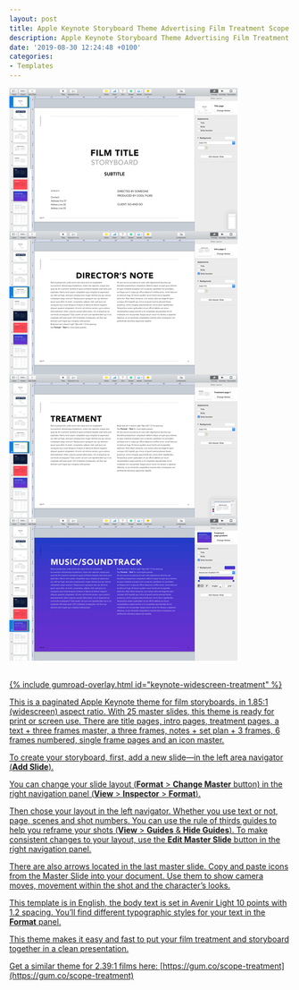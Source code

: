 ```yaml
---
layout: post
title: Apple Keynote Storyboard Theme Advertising Film Treatment Scope 1.85x1 Avenir Light 10pt on DIN A4 landscape
description: Apple Keynote Storyboard Theme Advertising Film Treatment Scope 1.85x1 Avenir Light 10pt on DIN A4 landscape
date: '2019-08-30 12:24:48 +0100'
categories:
- Templates
---
```

<a href="https://gum.co/keynote-widescreen-treatment"><img src="/images/Apple_Keynote_Storyboard_Theme_Advertising_Film_Treatment_Scope_1.85x1_Avenir_Light_10pt_on_DIN_A4_landscape_overview_01.png"/><br/><br/>

{% include gumroad-overlay.html id="keynote-widescreen-treatment" %}

This is a paginated Apple Keynote theme for film storyboards, in 1.85:1 (widescreen) aspect ratio. With 25 master slides, this theme is ready for print or screen use. There are title pages, intro pages, treatment pages, a text + three frames master, a three frames, notes + set plan + 3 frames, 6 frames numbered, single frame pages and an icon master.

To create your storyboard, first, add a new slide—in the left area navigator (**Add Slide**).

You can change your slide layout (**Format** > **Change Master** button) in the right navigation panel (**View** > **Inspector** > **Format**).

Then chose your layout in the left navigator. Whether you use text or not, page, scenes and shot numbers. You can use the rule of thirds guides to help you reframe your shots (**View** > **Guides** & **Hide Guides**). To make consistent changes to your layout, use the **Edit Master Slide** button in the right navigation panel.

There are also arrows located in the last master slide. Copy and paste icons from the Master Slide into your document. Use them to show camera moves, movement within the shot and the character’s looks.

This template is in English, the body text is set in Avenir Light 10 points with 1.2 spacing. You’ll find different typographic styles for your text in the **Format** panel.

This theme makes it easy and fast to put your film treatment and storyboard together in a clean presentation.



Get a similar theme for 2.39:1 films here: [https://gum.co/scope-treatment](https://gum.co/scope-treatment)
